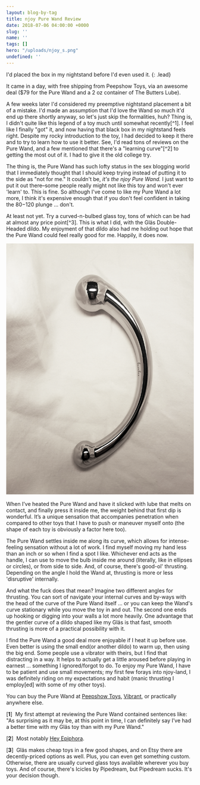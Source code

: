```yaml
---
layout: blog-by-tag
title: njoy Pure Wand Review
date: 2018-07-06 04:00:00 +0000
slug: ''
name: ''
tags: []
hero: "/uploads/njoy_s.png"
undefined: ''
---
```

I'd placed the box in my nightstand before I'd even used it. {: .lead}

It came in a day, with free shipping from Peepshow Toys, via an awesome deal ($79 for the Pure Wand and a 2 oz container of The Butters Lube).
<!--break-->

A few weeks later I'd considered my preemptive nightstand placement a bit of a mistake. I'd made an assumption that I'd love the Wand so much it'd end up there shortly anyway, so let's just skip the formalities, huh? Thing is, I didn't quite like this legend of a toy much until somewhat recently[^1]. I feel like I finally "got" it, and now having that black box in my nightstand feels right. Despite my rocky introduction to the toy, I had decided to keep it there and to try to learn how to use it better. See, I'd read tons of reviews on the Pure Wand, and a few mentioned that there's a "learning curve"[^2] to getting the most out of it. I had to give it the old college try.

The thing is, the Pure Wand has such lofty status in the sex blogging world that I immediately thought that I should keep trying instead of putting it to the side as "not for me." It couldn't be, *it's the njoy Pure Wand.* I just want to put it out there–some people really might not like this toy and won't ever 'learn' to. This is fine. So although I've come to like my Pure Wand a lot more, I think it's expensive enough that if you don't feel confident in taking the $80-$120 plunge ... don't.

At least not yet. Try a curved-n-bulbed glass toy, tons of which can be had at almost any price point[^3]. This is what I did, with the Gläs Double-Headed dildo. My enjoyment of that dildo also had me holding out hope that the Pure Wand could feel really good for me. Happily, it does now.

![](/uploads/njoy_h.png)

When I’ve heated the Pure Wand and have it slicked with lube that melts on contact, and finally press it inside me, the weight behind that first dip is wonderful. It’s a unique sensation that accompanies penetration when compared to other toys that I have to push or maneuver myself onto (the shape of each toy is obviously a factor here too).

The Pure Wand settles inside me along its curve, which allows for intense-feeling sensation without a lot of work. I find myself moving my hand less than an inch or so when I find a spot I like. Whichever end acts as the handle, I can use to move the bulb inside me around (literally, like in ellipses or circles), or from side to side. And, of course, there's good-ol' thrusting. Depending on the angle I hold the Wand at, thrusting is more or less 'disruptive' internally.

And what the fuck does that mean? Imagine two different angles for thrusting. You can sort of navigate your internal curves and by-ways with the head of the curve of the Pure Wand itself ... or you can keep the Wand's curve stationary while you move the toy in and out. The second one ends up hooking or digging into your walls a lot more heavily. One advantage that the gentler curve of a dildo shaped like my Gläs is that fast, smooth thrusting is more of a practical possibility with it.

I find the Pure Wand a good deal more enjoyable if I heat it up before use. Even better is using the small end(or another dildo) to warm up, then using the big end. Some people use a vibrator with theirs, but I find that distracting in a way. It helps to actually get a little aroused before playing in earnest ... something I ignored/forgot to do. To enjoy my Pure Wand, I have to be patient and use small movements; my first few forays into njoy-land, I was definitely riding on my expectations and habit (manic thrusting I employ\[ed\] with some of my other toys).

You can buy the Pure Wand at [Peepshow Toys](http://www.peepshowtoys.com#oid=91554_4244), [Vibrant](https://www.bevibrant.com/products/njoy-pure-wand-dildo?rfsn=1509055.df2dc&utm_source=refersion&utm_medium=affiliate&utm_campaign=1509055.df2dc), or practically anywhere else.

\[**1**\]    My first attempt at reviewing the Pure Wand contained sentences like: "As surprising as it may be, at this point in time, I can definitely say I’ve had a better time with my Gläs toy than with my Pure Wand."

\[**2**\]    Most notably [Hey Epiphora](https://heyepiphora.com/2010/07/my-love-the-pure-wand-plus-a-few-tips).

\[**3**\]    Gläs makes cheap toys in a few good shapes, and on Etsy there are decently-priced options as well. Plus, you can even get something custom. Otherwise, there are usually curved glass toys available wherever you buy toys. And of course, there's Icicles by Pipedream, but Pipedream sucks. It's your decision though.